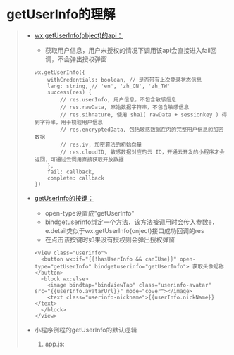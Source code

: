 # getUserInfo的理解
>* [wx.getUserInfo(object)的api：](https://developers.weixin.qq.com/miniprogram/dev/api/open-api/user-info/wx.getUserInfo.html)
>   * 获取用户信息，用户未授权的情况下调用该api会直接进入fail回调，不会弹出授权弹窗
>   ```
>   wx.getUserInfo({
>       withCredentials: boolean, // 是否带有上次登录状态信息
>       lang: string, // 'en', 'zh_CN', 'zh_TW'
>       success(res) {
>           // res.userInfo, 用户信息，不包含敏感信息   
>           // res.rawData, 原始数据字符串，不包含敏感信息
>           // res.sihnature, 使用 sha1( rawData + sessionkey ) 得到字符串，用于校验用户信息
>           // res.encryptedData, 包括敏感数据在内的完整用户信息的加密数据
>           // res.iv, 加密算法的初始向量
>           // res.cloudID, 敏感数据对应的云 ID，开通云开发的小程序才会返回，可通过云调用直接获取开放数据
>       },
>       fail: callback,
>       complete: callback
>   })
>   ```
>   
>
>* [getUserInfo的按键：](https://developers.weixin.qq.com/miniprogram/dev/component/button.html)
>   * open-type设置成"getUserInfo"
>   * bindgetuserinfo绑定一个方法，该方法被调用时会传入参数e，e.detail类似于wx.getUserInfo(onject)接口成功回调的res
>   * 在点击该按键时如果没有授权则会弹出授权弹窗
>   ```
>   <view class="userinfo">
>     <button wx:if="{{!hasUserInfo && canIUse}}" open-type="getUserInfo" bindgetuserinfo="getUserInfo"> 获取头像昵称 </button>
>     <block wx:else>
>       <image bindtap="bindViewTap" class="userinfo-avatar" src="{{userInfo.avatarUrl}}" mode="cover"></image>
>       <text class="userinfo-nickname">{{userInfo.nickName}}</text>
>     </block>
>   </view>
>   ```
>
>
>* 小程序例程的getUserInfo的默认逻辑
>   1. app.js:
>
>
